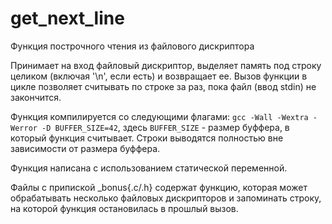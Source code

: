 # get_next_line

Функция построчного чтения из файлового дискриптора

Принимает на вход файловый дискриптор, выделяет память под строку целиком (включая '\n', если есть) и возвращает ее. Вызов функции в цикле позволяет считывать 
по строке за раз, пока файл (ввод stdin) не закончится.

Функция компилируется со следующими флагами: ```gcc -Wall -Wextra -Werror -D BUFFER_SIZE=42```, здесь ```BUFFER_SIZE``` - размер буффера, в который функция считывает.
Строки выводятся полностью вне зависимости от размера буффера.

Функция написана с использованием статической переменной.

Файлы с припиской _bonus{.c/.h} содержат функцию, которая может обрабатывать несколько файловых дискрипторов и запоминать строку, на которой функция 
остановилась в прошлый вызов.
